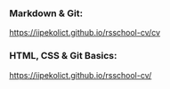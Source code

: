 ### Markdown & Git:
https://iipekolict.github.io/rsschool-cv/cv

### HTML, CSS & Git Basics:
https://iipekolict.github.io/rsschool-cv/